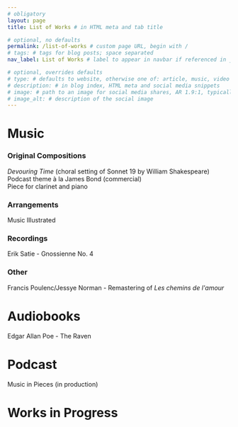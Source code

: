 ```yaml
---
# obligatory
layout: page
title: List of Works # in HTML meta and tab title

# optional, no defaults
permalink: /list-of-works # custom page URL, begin with /
# tags: # tags for blog posts; space separated
nav_label: List of Works # label to appear in navbar if referenced in _data/navbar.yml

# optional, overrides defaults
# type: # defaults to website, otherwise one of: article, music, video
# description: # in blog index, HTML meta and social media snippets
# image: # path to an image for social media shares, AR 1.9:1, typically 1200x630, begin with /
# image_alt: # description of the social image
---
```

# Music

### Original Compositions

*Devouring Time* (choral setting of Sonnet 19 by William Shakespeare)  
Podcast theme à la James Bond (commercial)  
Piece for clarinet and piano  

### Arrangements

Music Illustrated  

### Recordings

Erik Satie - Gnossienne No. 4  

### Other

Francis Poulenc/Jessye Norman - Remastering of *Les chemins de l'amour*  

# Audiobooks

Edgar Allan Poe - The Raven  

# Podcast

Music in Pieces (in production)  

# Works in Progress

